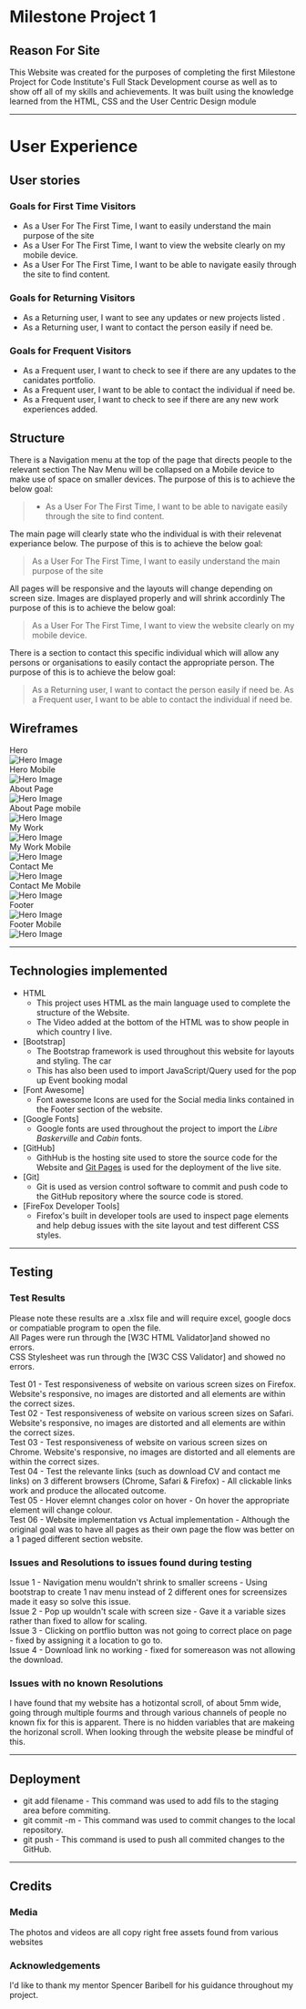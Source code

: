 
# Milestone Project 1
## Reason For Site
This Website was created for the  purposes of completing the first Milestone Project for Code Institute's Full Stack Development course as well as to show off all of my skills and achievements.
It was built using the knowledge learned from the HTML, CSS and the User Centric Design module

*** 
# User Experience

## User stories

### Goals for First Time Visitors

* As a User For The First Time, I want to easily understand the main purpose of the site
* As a User For The First Time, I want to view the website clearly on my mobile device.
* As a User For The First Time, I want to be able to  navigate easily through the site to find content.

### Goals for Returning Visitors

* As a Returning user, I want to see any updates or new projects listed .
* As a Returning user, I want to contact the person easily if need be.

### Goals for Frequent Visitors

* As a Frequent user, I want to check to see if there are any updates to the canidates portfolio.
* As a Frequent user, I want to be able to contact the individual if need be.
* As a Frequent user, I want to check to see if there are any new work experiences added.

## Structure
There is a Navigation menu at the top of the page that directs people to the relevant section
The Nav Menu will be collapsed  on a Mobile device to make use of space on smaller devices.
The purpose of this is to achieve the below goal:
> * As a User For The First Time, I want to be able to  navigate easily through the site to find content.


The main page will clearly state who the individual is with their relevenat experiance below.
The purpose of this is to achieve the below goal:
> As a User For The First Time, I want to easily understand the main purpose of the site


All pages will be responsive and the layouts will change depending on screen size.
Images are displayed properly and will shrink accordinly 
The purpose of this is to achieve the below goal:
> As a User For The First Time, I want to view the website clearly on my mobile device.

There is a section to contact this specific individual which will allow any persons or organisations to easily contact the appropriate person.
The purpose of this is to achieve the below goal:
> As a Returning user, I want to contact the person easily if need be.
As a Frequent user, I want to be able to contact the individual if need be. <br>


## Wireframes
Hero<br>
![Hero Image](assets/image/herod.jpg)<br>
Hero Mobile <br>
![Hero Image](assets/image/herom.jpg)<br>
About Page<br>
![Hero Image](assets/image/aboutmed.jpg)<br>
About Page mobile<br>
![Hero Image](assets/image/aboutmem.jpg)<br>
My Work<br>
![Hero Image](assets/image/myworkd.jpg)<br>
My Work Mobile<br>
![Hero Image](assets/image/myworkm.jpg)<br>
Contact Me<br>
![Hero Image](assets/image/contactd.jpg)<br>
Contact Me Mobile<br>
![Hero Image](assets/image/contactm.jpg)<br>
Footer<br>
![Hero Image](assets/image/footerm.jpg)<br>
Footer Mobile<br>
![Hero Image](assets/image/footerd.jpg)<br>



***

## Technologies implemented

* HTML
	* This project uses HTML as the main language used to complete the structure of the Website.
	* The Video added at the bottom of the HTML was to show people in which country I live.
* [Bootstrap]
	* The Bootstrap framework is used throughout this website for layouts and styling. The car
	* This has also been used to import JavaScript/Query used for the pop up Event booking modal
* [Font Awesome]
	* Font awesome Icons are used for the Social media links contained in the Footer section of the website.
* [Google Fonts]
	* Google fonts are used throughout the project to import the *Libre Baskerville* and *Cabin* fonts.
* [GitHub]
	* GithHub is the hosting site used to store the source code for the Website and [Git Pages](https://pages.github.com/) is used for the deployment of the live site.
* [Git]
	* Git is used as version control software to commit and push code to the GitHub repository where the source code is stored.
* [FireFox Developer Tools]
	* Firefox's built in developer tools are used to inspect page elements and help debug issues with the site layout and test different CSS styles.
***
## Testing

### Test Results


Please note these results are a .xlsx file and will require excel, google docs or compatiable program to open the file.<br>
All Pages were run through the [W3C HTML Validator]and showed no errors.<br>
CSS Stylesheet was run through the [W3C CSS Validator] and showed no errors.<br>

Test 01 - Test responsiveness of website on various screen sizes on Firefox. Website's responsive, no images are distorted and all elements are within the correct sizes. <br>
Test 02 - Test responsiveness of website on various screen sizes on Safari.  Website's responsive, no images are distorted and all elements are within the correct sizes. <br>
Test 03 - Test responsiveness of website on various screen sizes on Chrome.  Website's responsive, no images are distorted and all elements are within the correct sizes. <br>
Test 04 - Test the relevante links (such as download CV and contact me links) on 3 different browsers  (Chrome, Safari & Firefox) - All clickable links work and produce the allocated outcome. <br>
Test 05 - Hover elemnt changes color on hover - On hover the appropriate element will change colour. <br>
Test 06 - Website implementation vs Actual implementation - Although the original goal was to have all pages as their own page the flow was better on a 1 paged different section website. <br>



### Issues and Resolutions to issues found during testing
Issue 1 - Navigation menu wouldn't shrink to smaller screens - Using bootstrap to create 1 nav menu instead of 2 different ones for screensizes made it easy so solve this issue.<br>
Issue 2 - Pop up wouldn't scale with screen size - Gave it a variable sizes rather than fixed to allow for scaling. <br>
Issue 3 - Clicking on portflio button was not going to correct place on page - fixed by assigning it a location to go to. <br>
Issue 4 - Download link no working - fixed for somereason was not allowing the download.<br>

### Issues with no known Resolutions
I have found that my website has a hotizontal scroll, of about 5mm wide, going through multiple fourms and through various channels of people no known fix for this is apparent.
There is no hidden variables that are makeing the horizonal scroll.
When looking through the website please be mindful of this.


***
## Deployment

* git add filename - This command was used to add fils to the staging area before commiting.
* git commit -m  - This command was used to commit changes to the local repository.
* git push - This command is used to push all commited changes to the GitHub. 

***
## Credits

### Media
The photos and videos are all copy right free assets found from various websites 

### Acknowledgements

I'd like to thank my mentor Spencer Baribell for his guidance throughout my project.<br>